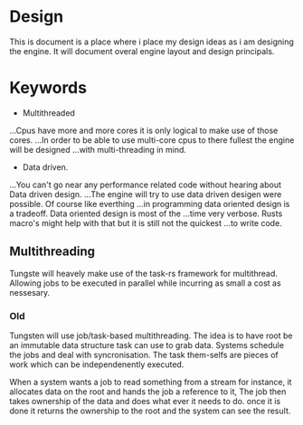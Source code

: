 Design
======

This is document is a place where i place my design ideas as i am designing the engine.
It will document overal engine layout and design principals.

# Keywords

* Multithreaded

...Cpus have more and more cores it is only logical to make use of those cores.
...In order to be able to use multi-core cpus to there fullest the engine will be designed 
...with multi-threading in mind.

* Data driven.

...You can't go near any performance related code without hearing about Data driven design.
...The engine will try to use data driven desigen were possible. Of course like everthing
...in programming data oriented design is a tradeoff. Data oriented design is most of the
...time very verbose. Rusts macro's might help with that but it is still not the quickest 
...to write code.

## Multithreading

Tungste will heavely make use of the task-rs framework for multithread. Allowing jobs to 
be executed in parallel while incurring as small a cost as nessesary.

### Old

Tungsten will use job/task-based multithreading. The idea is to have root be an immutable
data structure task can use to grab data. Systems schedule the jobs and deal with 
syncronisation. The task them-selfs are pieces of work which can be independenently 
executed. 

When a system wants a job to read something from a stream for instance, it allocates data 
on the root and hands the job a reference to it, The job then takes ownership of the data
and does what ever it needs to do. once it is done it returns the ownership to the root
and the system can see the result.
